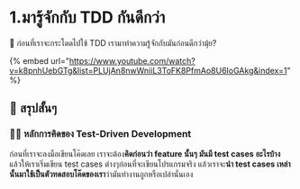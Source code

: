 # 1.มารู้จักกับ TDD กันดีกว่า

💬 ก่อนที่เราจะกระโดดไปใช้ TDD เรามาทำความรู้จักกับมันก่อนดีกว่ามุ้ย?

{% embed url="https://www.youtube.com/watch?v=k8pnhUebGTg&list=PLUjAn8nwWniiL3ToFK8PfmAo8U6IoGAkg&index=1" %}

## 🎯 สรุปสั้นๆ

### 👨‍🚀 หลักการคิดของ Test-Driven Development

ก่อนที่เราจะลงมือเขียนโค๊ดเลย เราจะต้อง**คิดก่อนว่า feature นั้นๆ มันมี test cases อะไรบ้าง** แล้วให้เราเริ่มเขียน test cases ต่างๆก่อนที่จะเขียนโปรแกรมจริง แล้วเราจะ**นำ test cases เหล่านั้นมาใช้เป็นตัวทดสอบโค๊ดของเรา**ว่ามันทำงานถูกหรือเปล่านั่นเอง

